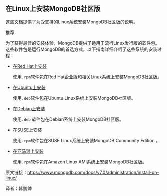 

## 在Linux上安装MongoDB社区版

这些文档提供了为受支持的Linux系统安装MongoDB社区版的说明。



 推荐

为了获得最佳的安装体验，MongoDB提供了适用于流行Linux发行版的软件包。这些软件包是运行MongoDB的首选方式。以下指南详细介绍了这些系统的安装过程：

- [在Red Hat上安装](https://www.mongodb.com/docs/v7.0/tutorial/install-mongodb-on-red-hat/#std-label-install-mdb-community-redhat-centos)

  使用`.rpm`软件包在Red Hat企业版和相关Linux系统上安装MongoDB社区版。

- [在Ubuntu上安装](https://www.mongodb.com/docs/v7.0/tutorial/install-mongodb-on-ubuntu/#std-label-install-mdb-community-ubuntu)

  使用`.deb`软件包在Ubuntu Linux系统上安装MongoDB社区版。

- [在Debian上安装](https://www.mongodb.com/docs/v7.0/tutorial/install-mongodb-on-debian/#std-label-install-mdb-community-debian)

  使用`.deb` 软件包在Debian系统上安装MongoDB社区版。

- [在SUSE上安装](https://www.mongodb.com/docs/v7.0/tutorial/install-mongodb-on-debian/#std-label-install-mdb-community-debian)

  使用`.rpm`软件包在SUSE Linux系统上安装MongoDB Community Edition 。

- [在亚马逊上安装](https://www.mongodb.com/docs/v7.0/tutorial/install-mongodb-on-amazon/#std-label-install-mdb-community-amazon-linux)

  使用`.rpm`软件包在Amazon Linux AMI系统上安装MongoDB社区版。



原文链接：https://www.mongodb.com/docs/v7.0/administration/install-on-linux/

译者：韩鹏帅
